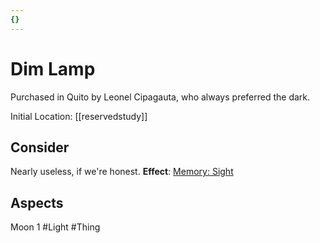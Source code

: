 ```yaml
---
{}
---
```

# Dim Lamp
Purchased in Quito by Leonel Cipagauta, who always preferred the dark.

Initial Location: [[reservedstudy]]
## Consider
Nearly useless, if we're honest.
**Effect**: [Memory: Sight](https://uadaf.theevilroot.xyz/rowenarium/element/mem.sight)
## Aspects
Moon 1
#Light
#Thing
